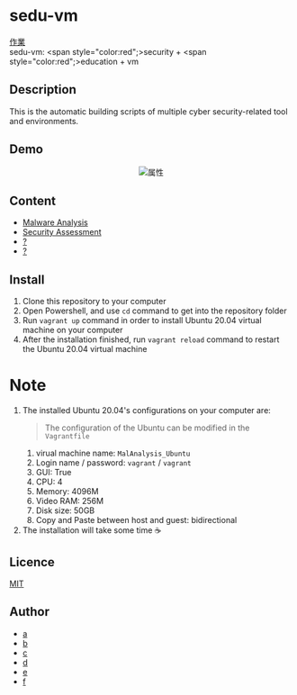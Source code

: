 # sedu-vm

[作業](docs/progress.md)  
sedu-vm: <span style="color:red";>se</span>curity + <span style="color:red";>edu</span>cation + vm

## Description

This is the automatic building scripts of multiple cyber security-related tool and environments.

## Demo

<div align="center">
<img src="https://github.com/tdu-isl/sedu-vm/wiki/images/demo.gif" alt="属性" title="demo">
</div>

## Content

- [Malware Analysis]("https://github.com/tdu-isl/sedu-vm/vms/malware_analysis")
- [Security Assessment]("https://github.com/tdu-isl/sedu-vm/vms/security_assessment")
- [?]()
- [?]()

## Install

1. Clone this repository to your computer
2. Open Powershell, and use ```cd``` command to get into the repository folder
3. Run ```vagrant up``` command in order to install Ubuntu 20.04 virtual machine on your computer
4. After the installation finished, run ```vagrant reload``` command to restart the Ubuntu 20.04 virtual machine

# Note
1. The installed Ubuntu 20.04's configurations on your computer are:
   > The configuration of the Ubuntu can be modified in the ```Vagrantfile```
   1. virual machine name: ```MalAnalysis_Ubuntu```
   2. Login name / password: ```vagrant``` / ```vagrant```
   3. GUI: True
   4. CPU: 4
   5. Memory: 4096M
   6. Video RAM: 256M
   7. Disk size: 50GB
   8. Copy and Paste between host and guest: bidirectional
2. The installation will take some time :coffee:

## Licence

[MIT](https://github.com/tdu-isl/sedu-vm/blob/develop/LICENSE)

## Author

- [a]()
- [b]()
- [c]()
- [d]()
- [e]()
- [f]()
